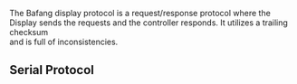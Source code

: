 The Bafang display protocol is a request/response protocol where the Display 
sends the requests and the controller responds. It utilizes a trailing checksum  
and is full of inconsistencies.


## Serial Protocol









